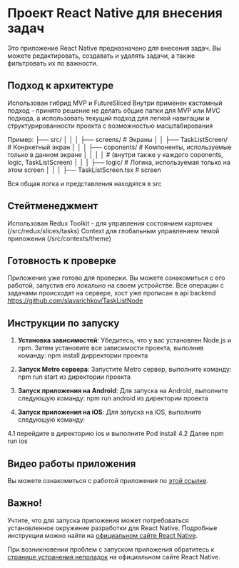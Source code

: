 # Проект React Native для внесения задач

Это приложение React Native предназначено для внесения задач. Вы можете редактировать, создавать и удалять задачи, а также фильтровать их по важности.

## Подход к архитектуре

Использован гибрид MVP и FutureSliced
Внутри применен кастомный подход - принято решение не делать общие папки для MVP или MVC подхода, а использовать текущий подход для легкой навигации и структурированности проекта с возможностью масштабирования

Пример:
├── src/
  │   │
  │   ├── screens/                     # Экраны
  │   │   ├── TaskListScreen/          # Конркетный экран
  │   │   │   ├── coponents/           # Компоненты, используемые только в данном экране
  │   │   │   │                        # (внутри также у каждого coponents, logic, TaskListScreen)
  │   │   │   ├── logic/               # Логика, используемая только на этом screen
  │   │   │   ├── TaskListScreen.tsx   # screen


Вся общая логка и представления находятся в src

## Стейтменеджмент
Использован Redux Toolkit - для управления состоянием карточек (/src/redux/slices/tasks)
Context для глобальным управлением темой приложения (/src/contexts/theme)

## Готовность к проверке

Приложение уже готово для проверки. Вы можете ознакомиться с его работой, запустив его локально на своем устройстве.
Все операции с задачами происходят на сервере, хост уже прописан в api
backend https://github.com/slavarichkov/TaskListNode

## Инструкции по запуску

1. **Установка зависимостей**: Убедитесь, что у вас установлен Node.js и npm. Затем установите все зависимости проекта, выполнив команду: npm install дирректории проекта

2. **Запуск Metro сервера**: Запустите Metro сервер, выполните команду: npm run start из директории проекта

3. **Запуск приложения на Android**: Для запуска на Android, выполните следующую команду:  npm run android из директории проекта

4. **Запуск приложения на iOS**: Для запуска на iOS, выполните следующую команду: 
 
  4.1 перейдите в директорию ios и выполните Pod install 
  4.2 Далее npm run ios

## Видео работы приложения

Вы можете ознакомиться с работой приложения по [этой ссылке](https://disk.yandex.ru/i/R-T7C4zxzu8srg).

## Важно!

Учтите, что для запуска приложения может потребоваться установленное окружение разработки для React Native. Подробные инструкции можно найти на [официальном сайте React Native](https://reactnative.dev/docs/environment-setup).

При возникновении проблем с запуском приложения обратитесь к [странице устранения неполадок](https://reactnative.dev/docs/troubleshooting) на официальном сайте React Native.
